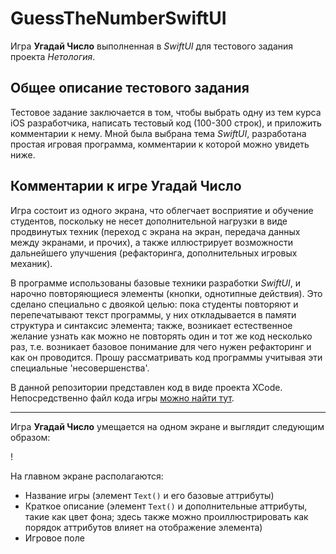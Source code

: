 # GuessTheNumberSwiftUI

Игра **Угадай Число** выполненная в *SwiftUI* для тестового задания проекта *Нетология*.

## Общее описание тестового задания
Тестовое задание заключается в том, чтобы выбрать одну из тем курса iOS разработчика, написать тестовый код (100-300 строк), и приложить комментарии к нему. Мной была выбрана тема *SwiftUI*, разработана простая игровая программа, комментарии к которой можно увидеть ниже.

## Комментарии к игре **Угадай Число**
Игра состоит из одного экрана, что облегчает восприятие и обучение студентов, поскольку не несет дополнительной нагрузки в виде продвинутых техник (переход с экрана на экран, передача данных между экранами, и прочих), а также иллюстрирует возможности дальнейшего улучшения (рефакторинга, дополнительных игровых механик).

В программе использованы базовые техники разработки *SwiftUI*, и нарочно повторяющиеся элементы (кнопки, однотипные действия). Это сделано специально с двоякой целью: пока студенты повторяют и перепечатывают текст программы, у них откладывается в памяти структура и синтаксис элемента; также, возникает естественное желание узнать как можно не повторять один и тот же код несколько раз, т.е. возникает базовое понимание для чего нужен рефакторинг и как он проводится. Прошу рассматривать код программы учитывая эти специальные 'несовершенства'.

В данной репозитории представлен код в виде проекта XCode. Непосредственно файл кода игры [можно найти тут](https://github.com/SimpleBeat/GuessTheNumberSwiftUI/blob/main/GuessTheNumber/GuessTheNumber/ContentView.swift).

---
Игра **Угадай Число** умещается на одном экране и выглядит следующим образом:

[](https://github.com/SimpleBeat/GuessTheNumberSwiftUI/blob/main/screenGeneral.png)!

На главном экране располагаются:
 - Название игры (элемент `Text()` и его базовые аттрибуты)
 - Краткое описание (элемент `Text()` и дополнительные аттрибуты, такие как цвет фона; здесь также можно проиллюстрировать как порядок аттрибутов влияет на отображение элемента)
 - Игровое поле

